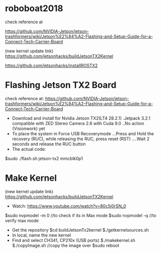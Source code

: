 # roboboat2018

check reference at

https://github.com/NVIDIA-Jetson/jetson-trashformers/wiki/Jetson%E2%84%A2-Flashing-and-Setup-Guide-for-a-Connect-Tech-Carrier-Board

(new kernel update link) https://github.com/jetsonhacks/buildJetsonTX2Kernel

 https://github.com/jetsonhacks/installROSTX2
 
# Flashing Jetson TX2 Board

check reference at:
https://github.com/NVIDIA-Jetson/jetson-trashformers/wiki/Jetson%E2%84%A2-Flashing-and-Setup-Guide-for-a-Connect-Tech-Carrier-Board
- Download and install for Nvidia Jetson TX2(LT4 28.2.1) 
.Jetpack 3.2.1 compatible with ZED Stereo Camera 2.6 with Cuda 9.0
..No action (Visionwork) yet
- To place the system in Force USB Recoverymode
...Press and Hold the recovery (RUC), while releasing the RUC, press reset (RST)
....Wait 2 seconds and release the RUC button
- The actual code:

$sudo ./flash.sh jetson-tx2 mmcblk0p1
# Make Kernel

(new kernel update link) https://github.com/jetsonhacks/buildJetsonTX2Kernel
- Watch: https://www.youtube.com/watch?v=80c5j0rSN_0

$sudo nvpmodel -m 0 //to check if its in Max mode
$sudo nvpmodel -q //to verify max mode
- Get the repository
$cd buildJetsonTx2kernel
$./getkernelsources.sh
- In local, name the new kernel
- Find and select CH341, CP210x (USB ports)
$./makekernel.sh
$./copyImage.sh //copy the image over
$sudo reboot


